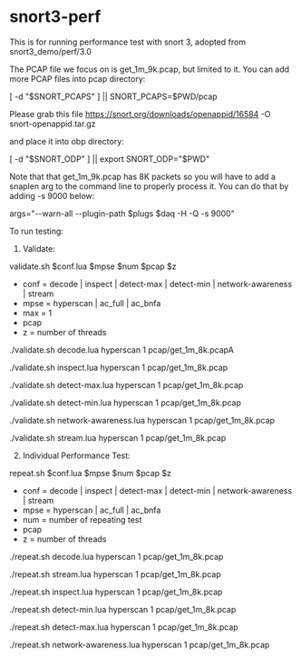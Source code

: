 # snort3-perf

This is for running performance test with snort 3, adopted from snort3_demo/perf/3.0

The PCAP file we focus on is get_1m_9k.pcap, but limited to it. You can add more PCAP files into pcap directory:

[ -d "$SNORT_PCAPS" ] || SNORT_PCAPS=$PWD/pcap

Please grab this file https://snort.org/downloads/openappid/16584 -O snort-openappid.tar.gz

and place it into obp directory:

[ -d "$SNORT_ODP" ] || export SNORT_ODP="$PWD"

Note that that get_1m_9k.pcap has 8K packets so you will have to add a snaplen arg to the command line to properly process it. 
You can do that by adding -s 9000 below:

args="--warn-all --plugin-path $plugs $daq -H -Q -s 9000"

To run testing:

1) Validate:

validate.sh $conf.lua $mpse $num $pcap $z

- conf = decode | inspect | detect-max | detect-min | network-awareness | stream
- mpse = hyperscan | ac_full | ac_bnfa
- max = 1
- pcap
- z = number of threads

./validate.sh decode.lua hyperscan 1 pcap/get_1m_8k.pcapA

./validate.sh inspect.lua hyperscan 1 pcap/get_1m_8k.pcap 


./validate.sh detect-max.lua hyperscan 1 pcap/get_1m_8k.pcap 

./validate.sh detect-min.lua hyperscan 1 pcap/get_1m_8k.pcap

./validate.sh network-awareness.lua hyperscan 1 pcap/get_1m_8k.pcap

./validate.sh stream.lua hyperscan 1 pcap/get_1m_8k.pcap 

2) Individual Performance Test:

repeat.sh $conf.lua $mpse $num $pcap $z

- conf = decode | inspect | detect-max | detect-min | network-awareness | stream
- mpse = hyperscan | ac_full | ac_bnfa
- num = number of repeating test
- pcap
- z = number of threads

./repeat.sh decode.lua hyperscan 1 pcap/get_1m_8k.pcap

./repeat.sh stream.lua hyperscan 1 pcap/get_1m_8k.pcap

./repeat.sh inspect.lua hyperscan 1 pcap/get_1m_8k.pcap

./repeat.sh detect-min.lua hyperscan 1 pcap/get_1m_8k.pcap

./repeat.sh detect-max.lua hyperscan 1 pcap/get_1m_8k.pcap

./repeat.sh network-awareness.lua hyperscan 1 pcap/get_1m_8k.pcap

